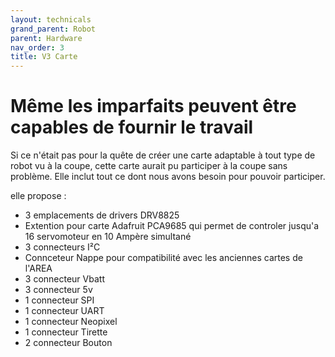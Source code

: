 ```yaml
---
layout: technicals
grand_parent: Robot
parent: Hardware
nav_order: 3
title: V3 Carte
---
```


# Même les imparfaits peuvent être capables de fournir le travail

<kicanvas-embed controls="full">
    <kicanvas-source src="./V3_carte_files/MainBoardV3.kicad_sch"></kicanvas-source>
    <kicanvas-source src="./V3_carte_files/Power_sheet.kicad_sch"></kicanvas-source>
    <kicanvas-source src="./V3_carte_files/MainBoardV3.kicad_pcb"></kicanvas-source>
</kicanvas-embed>

Si ce n'était pas pour la quête de créer une carte adaptable à tout type de robot vu à la coupe, cette carte aurait pu participer à la coupe sans problème. Elle inclut tout ce dont nous avons besoin pour pouvoir participer.

elle propose :

* 3 emplacements de drivers DRV8825
* Extention pour carte Adafruit PCA9685 qui permet de controler jusqu'a 16 servomoteur en 10 Ampère simultané
* 3 connecteurs I²C
* Connceteur Nappe pour compatibilité avec les anciennes cartes de l'AREA
* 3 connecteur Vbatt
* 3 connecteur 5v
* 1 connecteur SPI
* 1 connecteur UART
* 1 connecteur Neopixel
* 1 connecteur Tirette
* 2 connecteur Bouton

